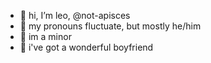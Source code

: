 - 👋 hi, I’m leo, @not-apisces
- 👀 my pronouns fluctuate, but mostly he/him
- 🌱 im a minor
- 💞️ i've got a wonderful boyfriend 

<!---
not-apisces/not-apisces is a ✨ special ✨ repository because its `README.md` (this file) appears on your GitHub profile.
You can click the Preview link to take a look at your changes.
--->
